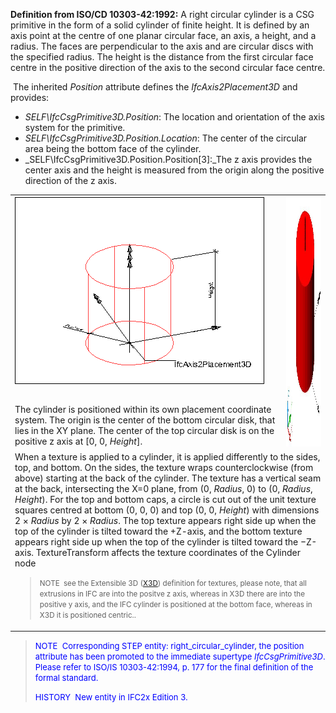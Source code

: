 ﻿**Definition from ISO/CD 10303-42:1992:** A right circular cylinder is a CSG primitive in the form of a solid cylinder of finite height. It is defined by an axis point at the centre of one planar circular face, an axis, a height, and a radius. The faces are perpendicular to the axis and are circular discs with the specified radius. The height is the distance from the first circular face centre in the positive direction of the axis to the second circular face centre.

&nbsp;The inherited _Position_ attribute defines the _IfcAxis2Placement3D_ and provides:

* _SELF\IfcCsgPrimitive3D.Position_: The location and orientation of the axis system for the primitive.&nbsp;
* _SELF\IfcCsgPrimitive3D.Position.Location_: The center of the&nbsp;circular area being the bottom face of the cylinder.
* _SELF\IfcCsgPrimitive3D.Position.Position[3]:_The z axis provides the center axis and the height is measured from the origin along the positive direction of the z axis.

<table border="0" cellpadding="2" cellspacing="2" width="100%">
  <tbody>
    <tr>
      <td valign="top" width="420"><img alt="cylinder" src="figures/ifcrightcircularcylinder-layout1.png" height="300" width="400"></td>
      <td colspan="1" rowspan="2" valign="top"><img alt="cylinder" src="figures/ifcrightcircularcylinder.jpg" height="400" width="400"></td>
    </tr>
    <tr>
      <td width="420">The cylinder is positioned within
its
own placement coordinate system. The origin is the center of the bottom
circular disk, that lies in the XY plane. The center of the top
circular disk is on the positive z axis at [0, 0, <i>Height</i>].</td>
    </tr>
    <tr>
      <td colspan="2" rowspan="1" width="420">When
a texture is applied to a cylinder, it is applied differently to the
sides, top, and bottom. On the sides, the texture wraps
counterclockwise (from above) starting at the back of the cylinder. The
texture has a vertical seam at the back, intersecting the X=0 plane,
from (0, <i>Radius</i>, 0) to (0, <i>Radius</i>,
      <i>Height</i>). For the top and bottom caps, a circle
is cut out of the unit texture squares centred at bottom (0, 0, 0) and
top (0, 0, <i>Height</i>) with dimensions
2&nbsp;&times; <i>Radius</i> by
2&nbsp;&times; <i>Radius</i>. The top texture
appears right side up when the top of the cylinder is tilted toward the
+Z-axis, and the bottom texture appears right side up when the top of
the cylinder is tilted toward the &minus;Z-axis. TextureTransform
affects the texture coordinates of the Cylinder node <br>
      <blockquote><small>NOTE &nbsp;see the Extensible
3D (<a href="http://www.web3d.org/x3d/specifications/ISO-IEC-19775-X3DAbstractSpecification/Part01/components/geometry3D.html#Cylinder">X3D</a>)
definition for textures, please note, that all extrusions in IFC are
into the positve z axis, whereas in X3D there are into the positive y
axis, and the IFC cylinder is positioned at the bottom face, whereas in
X3D it is positioned centric..</small></blockquote>
      </td>
    </tr>
  </tbody>
</table>

> <font color="#0000ff" size="-1">NOTE&nbsp;
Corresponding STEP entity: right_circular_cylinder, the position
attribute has been promoted to the immediate supertype <i>IfcCsgPrimitive3D</i>.
Please refer to ISO/IS 10303-42:1994, p. 177 for the final definition
of the formal standard. </font>
> 
> <font color="#0000ff" size="-1">HISTORY&nbsp;
New entity in IFC2x Edition 3.</font>
>